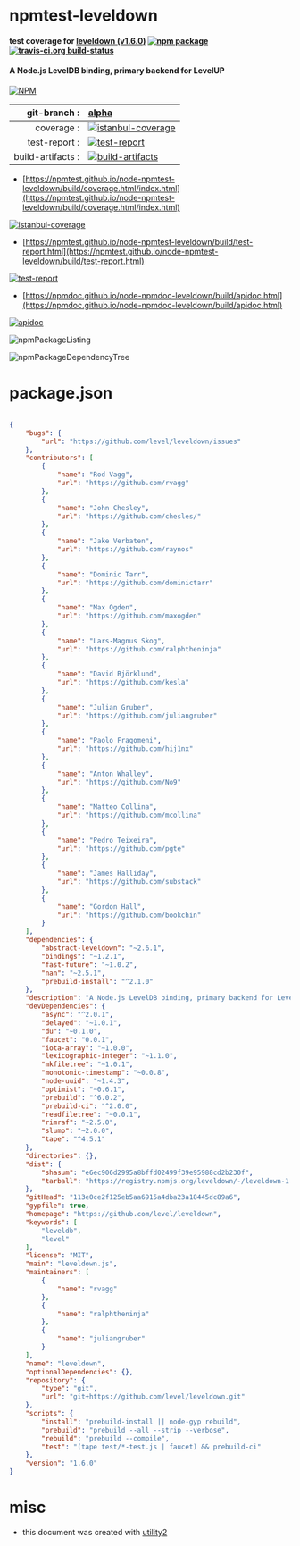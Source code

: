 # npmtest-leveldown

#### test coverage for  [leveldown (v1.6.0)](https://github.com/level/leveldown)  [![npm package](https://img.shields.io/npm/v/npmtest-leveldown.svg?style=flat-square)](https://www.npmjs.org/package/npmtest-leveldown) [![travis-ci.org build-status](https://api.travis-ci.org/npmtest/node-npmtest-leveldown.svg)](https://travis-ci.org/npmtest/node-npmtest-leveldown)

#### A Node.js LevelDB binding, primary backend for LevelUP

[![NPM](https://nodei.co/npm/leveldown.png?downloads=true&downloadRank=true&stars=true)](https://www.npmjs.com/package/leveldown)

| git-branch : | [alpha](https://github.com/npmtest/node-npmtest-leveldown/tree/alpha)|
|--:|:--|
| coverage : | [![istanbul-coverage](https://npmtest.github.io/node-npmtest-leveldown/build/coverage.badge.svg)](https://npmtest.github.io/node-npmtest-leveldown/build/coverage.html/index.html)|
| test-report : | [![test-report](https://npmtest.github.io/node-npmtest-leveldown/build/test-report.badge.svg)](https://npmtest.github.io/node-npmtest-leveldown/build/test-report.html)|
| build-artifacts : | [![build-artifacts](https://npmtest.github.io/node-npmtest-leveldown/glyphicons_144_folder_open.png)](https://github.com/npmtest/node-npmtest-leveldown/tree/gh-pages/build)|

- [https://npmtest.github.io/node-npmtest-leveldown/build/coverage.html/index.html](https://npmtest.github.io/node-npmtest-leveldown/build/coverage.html/index.html)

[![istanbul-coverage](https://npmtest.github.io/node-npmtest-leveldown/build/screenCapture.buildCi.browser.%252Ftmp%252Fbuild%252Fcoverage.lib.html.png)](https://npmtest.github.io/node-npmtest-leveldown/build/coverage.html/index.html)

- [https://npmtest.github.io/node-npmtest-leveldown/build/test-report.html](https://npmtest.github.io/node-npmtest-leveldown/build/test-report.html)

[![test-report](https://npmtest.github.io/node-npmtest-leveldown/build/screenCapture.buildCi.browser.%252Ftmp%252Fbuild%252Ftest-report.html.png)](https://npmtest.github.io/node-npmtest-leveldown/build/test-report.html)

- [https://npmdoc.github.io/node-npmdoc-leveldown/build/apidoc.html](https://npmdoc.github.io/node-npmdoc-leveldown/build/apidoc.html)

[![apidoc](https://npmdoc.github.io/node-npmdoc-leveldown/build/screenCapture.buildCi.browser.%252Ftmp%252Fbuild%252Fapidoc.html.png)](https://npmdoc.github.io/node-npmdoc-leveldown/build/apidoc.html)

![npmPackageListing](https://npmtest.github.io/node-npmtest-leveldown/build/screenCapture.npmPackageListing.svg)

![npmPackageDependencyTree](https://npmtest.github.io/node-npmtest-leveldown/build/screenCapture.npmPackageDependencyTree.svg)



# package.json

```json

{
    "bugs": {
        "url": "https://github.com/level/leveldown/issues"
    },
    "contributors": [
        {
            "name": "Rod Vagg",
            "url": "https://github.com/rvagg"
        },
        {
            "name": "John Chesley",
            "url": "https://github.com/chesles/"
        },
        {
            "name": "Jake Verbaten",
            "url": "https://github.com/raynos"
        },
        {
            "name": "Dominic Tarr",
            "url": "https://github.com/dominictarr"
        },
        {
            "name": "Max Ogden",
            "url": "https://github.com/maxogden"
        },
        {
            "name": "Lars-Magnus Skog",
            "url": "https://github.com/ralphtheninja"
        },
        {
            "name": "David Björklund",
            "url": "https://github.com/kesla"
        },
        {
            "name": "Julian Gruber",
            "url": "https://github.com/juliangruber"
        },
        {
            "name": "Paolo Fragomeni",
            "url": "https://github.com/hij1nx"
        },
        {
            "name": "Anton Whalley",
            "url": "https://github.com/No9"
        },
        {
            "name": "Matteo Collina",
            "url": "https://github.com/mcollina"
        },
        {
            "name": "Pedro Teixeira",
            "url": "https://github.com/pgte"
        },
        {
            "name": "James Halliday",
            "url": "https://github.com/substack"
        },
        {
            "name": "Gordon Hall",
            "url": "https://github.com/bookchin"
        }
    ],
    "dependencies": {
        "abstract-leveldown": "~2.6.1",
        "bindings": "~1.2.1",
        "fast-future": "~1.0.2",
        "nan": "~2.5.1",
        "prebuild-install": "^2.1.0"
    },
    "description": "A Node.js LevelDB binding, primary backend for LevelUP",
    "devDependencies": {
        "async": "^2.0.1",
        "delayed": "~1.0.1",
        "du": "~0.1.0",
        "faucet": "0.0.1",
        "iota-array": "~1.0.0",
        "lexicographic-integer": "~1.1.0",
        "mkfiletree": "~1.0.1",
        "monotonic-timestamp": "~0.0.8",
        "node-uuid": "~1.4.3",
        "optimist": "~0.6.1",
        "prebuild": "^6.0.2",
        "prebuild-ci": "^2.0.0",
        "readfiletree": "~0.0.1",
        "rimraf": "~2.5.0",
        "slump": "~2.0.0",
        "tape": "^4.5.1"
    },
    "directories": {},
    "dist": {
        "shasum": "e6ec906d2995a8bffd02499f39e95988cd2b230f",
        "tarball": "https://registry.npmjs.org/leveldown/-/leveldown-1.6.0.tgz"
    },
    "gitHead": "113e0ce2f125eb5aa6915a4dba23a18445dc89a6",
    "gypfile": true,
    "homepage": "https://github.com/level/leveldown",
    "keywords": [
        "leveldb",
        "level"
    ],
    "license": "MIT",
    "main": "leveldown.js",
    "maintainers": [
        {
            "name": "rvagg"
        },
        {
            "name": "ralphtheninja"
        },
        {
            "name": "juliangruber"
        }
    ],
    "name": "leveldown",
    "optionalDependencies": {},
    "repository": {
        "type": "git",
        "url": "git+https://github.com/level/leveldown.git"
    },
    "scripts": {
        "install": "prebuild-install || node-gyp rebuild",
        "prebuild": "prebuild --all --strip --verbose",
        "rebuild": "prebuild --compile",
        "test": "(tape test/*-test.js | faucet) && prebuild-ci"
    },
    "version": "1.6.0"
}
```



# misc
- this document was created with [utility2](https://github.com/kaizhu256/node-utility2)

